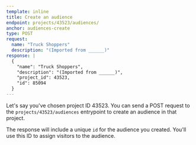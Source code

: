 ```yaml
---
template: inline
title: Create an audience
endpoint: projects/43523/audiences/
anchor: audiences-create
type: POST
request:
  name: "Truck Shoppers"
  description: "(Imported from ______)"
response: |
  {
    "name": "Truck Shoppers",
    "description": "(Imported from ______)",
    "project_id": 43523,
    "id": 85094
  }
---
```

Let's say you've chosen project ID 43523. You can send a POST request to the `projects/43523/audiences` entrypoint to create an audience in that project.

The response will include a unique `id` for the audience you created. You'll use this ID to assign visitors to the audience.

